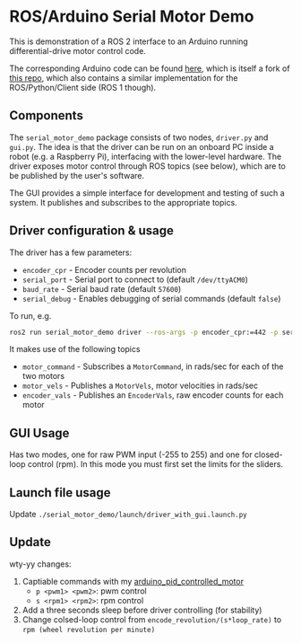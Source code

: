 # ROS/Arduino Serial Motor Demo

This is demonstration of a ROS 2 interface to an Arduino running differential-drive motor control code.

The corresponding Arduino code can be found [here](https://github.com/joshnewans/ros_arduino_bridge), which is itself a fork of [this repo](https://github.com/hbrobotics/ros_arduino_bridge), which also contains a similar implementation for the ROS/Python/Client side (ROS 1 though).

## Components

The `serial_motor_demo` package consists of two nodes, `driver.py` and `gui.py`. The idea is that the driver can be run on an onboard PC inside a robot (e.g. a Raspberry Pi), interfacing with the lower-level hardware. The driver exposes motor control through ROS topics (see below), which are to be published by the user's software.

The GUI provides a simple interface for development and testing of such a system. It publishes and subscribes to the appropriate topics.


## Driver configuration & usage

The driver has a few parameters:

- `encoder_cpr` - Encoder counts per revolution
- `serial_port` - Serial port to connect to (default `/dev/ttyACM0`)
- `baud_rate` - Serial baud rate (default `57600`)
- `serial_debug` - Enables debugging of serial commands (default `false`)

To run, e.g.
```bash
ros2 run serial_motor_demo driver --ros-args -p encoder_cpr:=442 -p serial_port:=/dev/ttyACM0 -p baud_rate:=57600 -p serial_debug:=True
```

It makes use of the following topics
- `motor_command` - Subscribes a `MotorCommand`, in rads/sec for each of the two motors
- `motor_vels` - Publishes a `MotorVels`, motor velocities in rads/sec
- `encoder_vals` - Publishes an `EncoderVals`, raw encoder counts for each motor



## GUI Usage

Has two modes, one for raw PWM input (-255 to 255) and one for closed-loop control (rpm). In this mode you must first set the limits for the sliders.

## Launch file usage

Update `./serial_motor_demo/launch/driver_with_gui.launch.py`


## Update

wty-yy changes:
1. Captiable commands with my [arduino_pid_controlled_motor](https://github.com/wty-yy/arduino_pid_controlled_motor/)
    - `p <pwm1> <pwm2>`: pwm control
    - `s <rpm1> <rpm2>`: rpm control
2. Add a three seconds sleep before driver controlling (for stability)
3. Change colsed-loop control from `encode_revolution/(s*loop_rate)` to `rpm (wheel revolution per minute)`




